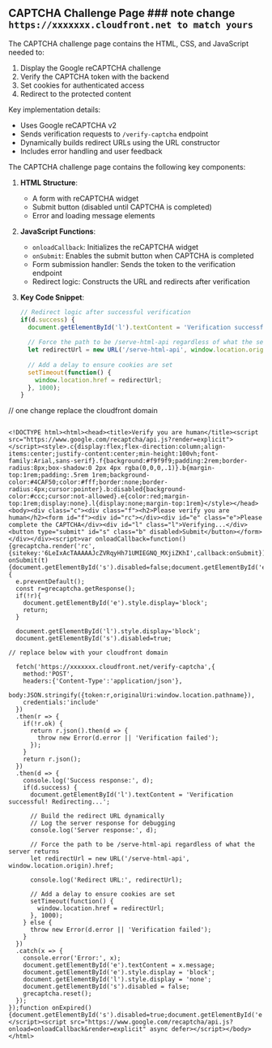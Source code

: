 ## CAPTCHA Challenge Page  ### note change `https://xxxxxxx.cloudfront.net to match yours`

The CAPTCHA challenge page contains the HTML, CSS, and JavaScript needed to:

1. Display the Google reCAPTCHA challenge
2. Verify the CAPTCHA token with the backend
3. Set cookies for authenticated access
4. Redirect to the protected content

Key implementation details:
- Uses Google reCAPTCHA v2
- Sends verification requests to `/verify-captcha` endpoint
- Dynamically builds redirect URLs using the URL constructor
- Includes error handling and user feedback



The CAPTCHA challenge page contains the following key components:

1. **HTML Structure**:
   - A form with reCAPTCHA widget
   - Submit button (disabled until CAPTCHA is completed)
   - Error and loading message elements

2. **JavaScript Functions**:
   - `onloadCallback`: Initializes the reCAPTCHA widget
   - `onSubmit`: Enables the submit button when CAPTCHA is completed
   - Form submission handler: Sends the token to the verification endpoint
   - Redirect logic: Constructs the URL and redirects after verification

3. **Key Code Snippet**:
   ```javascript
   // Redirect logic after successful verification
   if(d.success) {
     document.getElementById('l').textContent = 'Verification successful! Redirecting...';
     
     // Force the path to be /serve-html-api regardless of what the server returns
     let redirectUrl = new URL('/serve-html-api', window.location.origin).href;
     
     // Add a delay to ensure cookies are set
     setTimeout(function() {
       window.location.href = redirectUrl;
     }, 1000);
   }


// one change replace the cloudfront domain 

``` text

<!DOCTYPE html><html><head><title>Verify you are human</title><script src="https://www.google.com/recaptcha/api.js?render=explicit"></script><style>.c{display:flex;flex-direction:column;align-items:center;justify-content:center;min-height:100vh;font-family:Arial,sans-serif}.f{background:#f9f9f9;padding:2rem;border-radius:8px;box-shadow:0 2px 4px rgba(0,0,0,.1)}.b{margin-top:1rem;padding:.5rem 1rem;background-color:#4CAF50;color:#fff;border:none;border-radius:4px;cursor:pointer}.b:disabled{background-color:#ccc;cursor:not-allowed}.e{color:red;margin-top:1rem;display:none}.l{display:none;margin-top:1rem}</style></head><body><div class="c"><div class="f"><h2>Please verify you are human</h2><form id="f"><div id="rc"></div><div id="e" class="e">Please complete the CAPTCHA</div><div id="l" class="l">Verifying...</div><button type="submit" id="s" class="b" disabled>Submit</button></form></div></div><script>var onloadCallback=function(){grecaptcha.render('rc',{sitekey:'6LeIxAcTAAAAAJcZVRqyHh71UMIEGNQ_MXjiZKhI',callback:onSubmit})};function onSubmit(t){document.getElementById('s').disabled=false;document.getElementById('e').style.display='none'}document.getElementById('f').addEventListener('submit',function(e){
  e.preventDefault();
  const r=grecaptcha.getResponse();
  if(!r){
    document.getElementById('e').style.display='block';
    return;
  }
  
  document.getElementById('l').style.display='block';
  document.getElementById('s').disabled=true;

// replace below with your cloudfront domain

  fetch('https://xxxxxxx.cloudfront.net/verify-captcha',{
    method:'POST',
    headers:{'Content-Type':'application/json'},
    body:JSON.stringify({token:r,originalUri:window.location.pathname}),
    credentials:'include'
  })
  .then(r => {
    if(!r.ok) {
      return r.json().then(d => {
        throw new Error(d.error || 'Verification failed');
      });
    }
    return r.json();
  })
  .then(d => {
    console.log('Success response:', d);
    if(d.success) {
      document.getElementById('l').textContent = 'Verification successful! Redirecting...';
      
      // Build the redirect URL dynamically
      // Log the server response for debugging
      console.log('Server response:', d);

      // Force the path to be /serve-html-api regardless of what the server returns
      let redirectUrl = new URL('/serve-html-api', window.location.origin).href;
      
      console.log('Redirect URL:', redirectUrl);
      
      // Add a delay to ensure cookies are set
      setTimeout(function() {
        window.location.href = redirectUrl;
      }, 1000);
    } else {
      throw new Error(d.error || 'Verification failed');
    }
  })
  .catch(x => {
    console.error('Error:', x);
    document.getElementById('e').textContent = x.message;
    document.getElementById('e').style.display = 'block';
    document.getElementById('l').style.display = 'none';
    document.getElementById('s').disabled = false;
    grecaptcha.reset();
  });
});function onExpired(){document.getElementById('s').disabled=true;document.getElementById('e').style.display='none';document.getElementById('l').style.display='none'}</script><script src="https://www.google.com/recaptcha/api.js?onload=onloadCallback&render=explicit" async defer></script></body></html>
```
